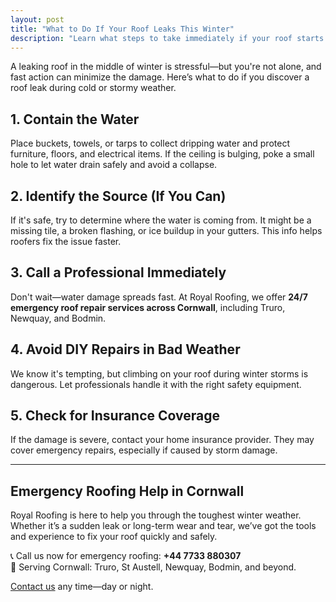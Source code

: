 ```yaml
---
layout: post
title: "What to Do If Your Roof Leaks This Winter"
description: "Learn what steps to take immediately if your roof starts leaking this winter. Royal Roofing offers emergency repairs across Cornwall."
---
```


A leaking roof in the middle of winter is stressful—but you're not alone, and fast action can minimize the damage. Here’s what to do if you discover a roof leak during cold or stormy weather.

## 1. Contain the Water

Place buckets, towels, or tarps to collect dripping water and protect furniture, floors, and electrical items. If the ceiling is bulging, poke a small hole to let water drain safely and avoid a collapse.

## 2. Identify the Source (If You Can)

If it's safe, try to determine where the water is coming from. It might be a missing tile, a broken flashing, or ice buildup in your gutters. This info helps roofers fix the issue faster.

## 3. Call a Professional Immediately

Don't wait—water damage spreads fast. At Royal Roofing, we offer **24/7 emergency roof repair services across Cornwall**, including Truro, Newquay, and Bodmin.

## 4. Avoid DIY Repairs in Bad Weather

We know it's tempting, but climbing on your roof during winter storms is dangerous. Let professionals handle it with the right safety equipment.

## 5. Check for Insurance Coverage

If the damage is severe, contact your home insurance provider. They may cover emergency repairs, especially if caused by storm damage.

---

## Emergency Roofing Help in Cornwall

Royal Roofing is here to help you through the toughest winter weather. Whether it’s a sudden leak or long-term wear and tear, we’ve got the tools and experience to fix your roof quickly and safely.

📞 Call us now for emergency roofing: **+44 7733 880307**  
📍 Serving Cornwall: Truro, St Austell, Newquay, Bodmin, and beyond.

[Contact us](/contact) any time—day or night.
